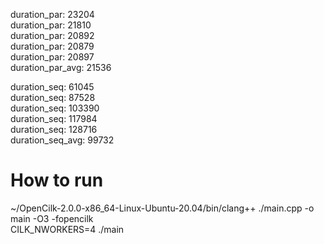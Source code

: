 duration_par: 23204  
duration_par: 21810  
duration_par: 20892  
duration_par: 20879  
duration_par: 20897  
duration_par_avg: 21536  

duration_seq: 61045  
duration_seq: 87528  
duration_seq: 103390  
duration_seq: 117984  
duration_seq: 128716  
duration_seq_avg: 99732  

# How to run  
~/OpenCilk-2.0.0-x86_64-Linux-Ubuntu-20.04/bin/clang++ ./main.cpp -o main -O3 -fopencilk    
CILK_NWORKERS=4 ./main  

